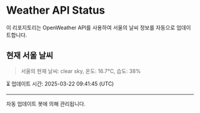 
# Weather API Status

이 리포지토리는 OpenWeather API를 사용하여 서울의 날씨 정보를 자동으로 업데이트합니다.

## 현재 서울 날씨
> 서울의 현재 날씨: clear sky, 온도: 16.7°C, 습도: 38%

⏳ 업데이트 시간: 2025-03-22 09:41:45 (UTC)

---
자동 업데이트 봇에 의해 관리됩니다.
